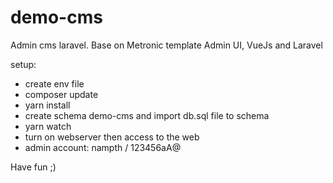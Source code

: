 # demo-cms
Admin cms laravel. Base on Metronic template Admin UI, VueJs and Laravel 

setup:
- create env file
- composer update
- yarn install
- create schema demo-cms and import db.sql file to schema
- yarn watch
- turn on webserver then access to the web
- admin account: nampth / 123456aA@

Have fun ;)
